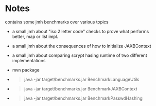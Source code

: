 # Notes
contains some jmh benchmarks over various topics
 - a small jmh about "iso 2 letter code" checks to prove what performs better, map or list impl.
 - a small jmh about the consequences of how to initialize JAXBContext 
 - a small jmh about comparing scrypt hasing runtime of two different implementations

- mvn package
- >java -jar target/benchmarks.jar BenchmarkLanguageUtils
- >java -jar target/benchmarks.jar BenchmarkJAXBContext
- >java -jar target/benchmarks.jar BenchmarkPasswdHashing
